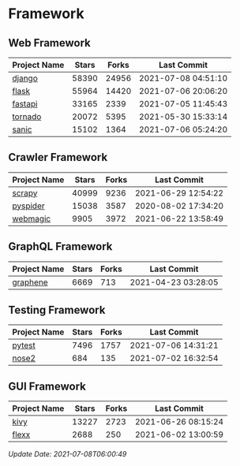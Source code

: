 # Framework

## Web Framework
| Project Name | Stars | Forks | Last Commit |
| ------------ | ----- | ----- | ----------- |
| [django](https://github.com/django/django) | 58390 | 24956 | 2021-07-08 04:51:10 |
| [flask](https://github.com/pallets/flask) | 55964 | 14420 | 2021-07-06 20:06:20 |
| [fastapi](https://github.com/tiangolo/fastapi) | 33165 | 2339 | 2021-07-05 11:45:43 |
| [tornado](https://github.com/tornadoweb/tornado) | 20072 | 5395 | 2021-05-30 15:33:14 |
| [sanic](https://github.com/sanic-org/sanic) | 15102 | 1364 | 2021-07-06 05:24:20 |

## Crawler Framework
| Project Name | Stars | Forks | Last Commit |
| ------------ | ----- | ----- | ----------- |
| [scrapy](https://github.com/scrapy/scrapy) | 40999 | 9236 | 2021-06-29 12:54:22 |
| [pyspider](https://github.com/binux/pyspider) | 15038 | 3587 | 2020-08-02 17:34:20 |
| [webmagic](https://github.com/code4craft/webmagic) | 9905 | 3972 | 2021-06-22 13:58:49 |

## GraphQL Framework
| Project Name | Stars | Forks | Last Commit |
| ------------ | ----- | ----- | ----------- |
| [graphene](https://github.com/graphql-python/graphene) | 6669 | 713 | 2021-04-23 03:28:05 |

## Testing Framework
| Project Name | Stars | Forks | Last Commit |
| ------------ | ----- | ----- | ----------- |
| [pytest](https://github.com/pytest-dev/pytest) | 7496 | 1757 | 2021-07-06 14:31:21 |
| [nose2](https://github.com/nose-devs/nose2) | 684 | 135 | 2021-07-02 16:32:54 |

## GUI Framework
| Project Name | Stars | Forks | Last Commit |
| ------------ | ----- | ----- | ----------- |
| [kivy](https://github.com/kivy/kivy) | 13227 | 2723 | 2021-06-26 08:15:24 |
| [flexx](https://github.com/flexxui/flexx) | 2688 | 250 | 2021-06-02 13:00:59 |

*Update Date: 2021-07-08T06:00:49*